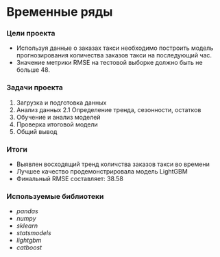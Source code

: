 # Временные ряды

### Цели проекта

- Используя данные о заказах такси необходимо построить модель прогнозирования количества заказов такси на последующий час. 
- Значение метрики RMSE на тестовой выборке должно быть не больше 48.  

### Задачи проекта

1. Загрузка и подготовка данных  
2. Анализ данных
    2.1 Определение тренда, сезонности, остатков  
3. Обучение и анализ моделей 
4. Проверка итоговой модели
5. Общий вывод  

### Итоги

- Выявлен восходящий тренд количства заказов такси во времени
- Лучшее качество продемонстрировала модель LightGBM
- Финальный RMSE составляет: 38.58 

### Используемые библиотеки

- *pandas*
- *numpy*
- *sklearn*
- *statsmodels*
- *lightgbm*
- *catboost*
